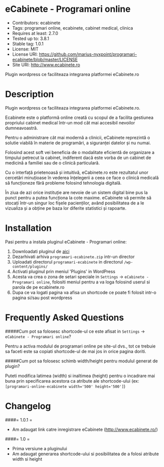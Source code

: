 eCabinete - Programari online
=============================

* Contributors: ecabinete
* Tags: programari online, ecabinete, cabinet medical, clinica
* Requires at least: 2.7.0
* Tested up to: 3.8.1
* Stable tag: 1.0.1
* License: MIT
* License URI: https://github.com/marius-nyxpoint/programari-ecabinete/blob/master/LICENSE
* Site URI: http://www.ecabinete.ro

Plugin wordpress ce faciliteaza integrarea platformei eCabinete.ro

Description
===========

Plugin wordpress ce faciliteaza integrarea platformei eCabinete.ro.

Ecabinete este o platformă online creată cu scopul de a facilita gestiunea propriului cabinet medical într-un mod cât mai accesibil nevoilor dumneavoastră.

Pentru o administrare cât mai modernă a clinicii, eCabinete reprezintă o solutie viabilă în materie de programări, a siguranței datelor și nu numai.

Folosind acest soft vei beneficia de o modalitate eficientă de organizare a timpului petrecut la cabinet, indiferent dacă este vorba de un cabinet de medicină a familiei sau de o clinică particulară.

Cu o interfață prietenoasă și intuitivă, eCabinete.ro este rezultatul unor cercetări minuțioase în vederea înțelegerii a ceea ce face o clinică medicală să funcționeze fără probleme folosind tehnologia digitală.

În ziua de azi orice instituție are nevoie de un sistem digital bine pus la punct pentru a putea funcționa la cote maxime. eCabinete vă permite să stocați într-un singur loc fișele pacienților, având posibilitatea de a le vizualiza și a obține pe baza lor diferite statistici și rapoarte.

Installation
============

Pasi pentru a instala pluginul eCabinete - Programari online:

1. Downloadati pluginul de [aici](https://github.com/marius-nyxpoint/programari-ecabinete/releases/download/1.0.0/programari-ecabinete.zip)
2. Dezarhivati arhiva `programari-ecabinete.zip` intr-un director
3. Uploadati directorul `programari-ecabinete` in directorul  `/wp-content/plugins/`
4. Activati pluginul prin meniul 'Plugins' in WordPress
5. Acesta va crea o zona de setari speciale in `Settings` -> `eCabinete - Programari online`, folositi meniul pentru a va loga folosind userul si parola de pe ecabinete.ro
6. Dupa ce va logati pagina va afisa un shortcode ce poate fi folosit intr-o pagina si/sau post wordpress

Frequently Asked Questions
==========================

#####Cum pot sa folosesc shortcode-ul ce este afisat in `Settings` -> `eCabinete - Programari online`?

Pentru a activa modulul de programari online pe site-ul dvs., tot ce trebuie sa faceti este sa copiati shortcode-ul de mai jos in orice pagina doriti.

#####Cum pot sa folosesc schimb width/height pentru modulul generat de plugin?

Puteti modifica latimea (width) si inaltimea (height) pentru o incadrare mai buna prin specificarea acestora ca atribute ale shortcode-ului (ex: `[programari-online-ecabinete width='500' height='500']`)

Changelog
=========

####= 1.0.1 = 
* Am adaugat link catre inregistrare eCabinete (http://www.ecabinete.ro/)

####= 1.0 =
* Prima versiune a pluginului
* Am adaugat generarea shortcode-ului si posibilitatea de a folosi atribute width si height
